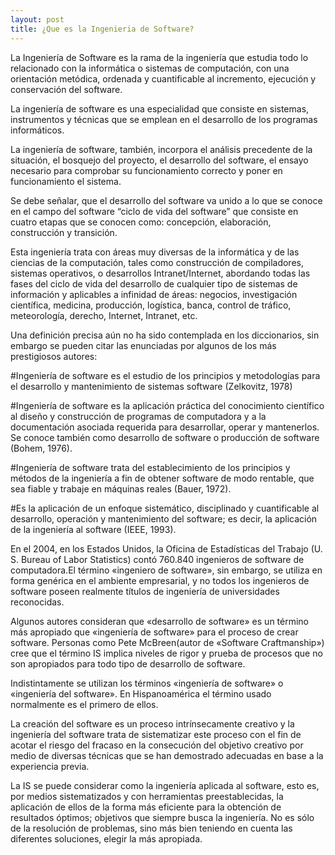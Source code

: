 ```yaml
---
layout: post
title: ¿Que es la Ingenieria de Software?
---
```




La Ingeniería de Software es la rama de la ingeniería que estudia todo lo relacionado con
la informática o  sistemas de computación, con una orientación metódica, ordenada y
cuantificable al incremento, ejecución y conservación del software.

La ingeniería de software es una especialidad que consiste en sistemas, instrumentos y
técnicas que se emplean en el desarrollo de los programas informáticos.

La ingeniería de software, también, incorpora el análisis precedente de la situación, el
bosquejo del proyecto, el desarrollo del software, el ensayo necesario para comprobar  su
funcionamiento correcto y poner en funcionamiento el sistema.

Se debe señalar, que el desarrollo del software va unido a lo que se conoce en el campo del
software “ciclo de vida del software” que consiste en cuatro etapas que se conocen como:
concepción, elaboración, construcción y transición.

Esta ingeniería trata con áreas muy diversas de la informática y de las ciencias de la computación, tales como construcción de compiladores, sistemas operativos, o desarrollos Intranet/Internet, abordando todas las fases del ciclo de vida del desarrollo de cualquier tipo de sistemas de información y aplicables a infinidad de áreas: negocios, investigación científica, medicina, producción, logística, banca, control de tráfico, meteorología, derecho, Internet, Intranet, etc.

Una definición precisa aún no ha sido contemplada en los diccionarios, sin embargo se pueden citar las enunciadas por algunos de los más prestigiosos autores:

#Ingeniería de software es el estudio de los principios y metodologías para el desarrollo y mantenimiento de sistemas software (Zelkovitz, 1978)

#Ingeniería de software es la aplicación práctica del conocimiento científico al diseño y construcción de programas de computadora y a la documentación asociada requerida para desarrollar, operar y mantenerlos. Se conoce también como desarrollo de software o producción de software (Bohem, 1976).

#Ingeniería de software trata del establecimiento de los principios y métodos de la ingeniería a fin de obtener software de modo rentable, que sea fiable y trabaje en máquinas reales (Bauer, 1972).

#Es la aplicación de un enfoque sistemático, disciplinado y cuantificable al desarrollo, operación y mantenimiento del software; es decir, la aplicación de la ingeniería al software (IEEE, 1993).


En el 2004, en los Estados Unidos, la Oficina de Estadísticas del Trabajo (U. S. Bureau of Labor Statistics) contó 760.840 ingenieros de software de computadora.El término «ingeniero de software», sin embargo, se utiliza en forma genérica en el ambiente empresarial, y no todos los ingenieros de software poseen realmente títulos de ingeniería de universidades reconocidas.

Algunos autores consideran que «desarrollo de software» es un término más apropiado que «ingeniería de software» para el proceso de crear software. Personas como Pete McBreen(autor de «Software Craftmanship») cree que el término IS implica niveles de rigor y prueba de procesos que no son apropiados para todo tipo de desarrollo de software.

Indistintamente se utilizan los términos «ingeniería de software» o «ingeniería del software». En Hispanoamérica el término usado normalmente es el primero de ellos.

La creación del software es un proceso intrínsecamente creativo y la ingeniería del software trata de sistematizar este proceso con el fin de acotar el riesgo del fracaso en la consecución del objetivo creativo por medio de diversas técnicas que se han demostrado adecuadas en base a la experiencia previa.

La IS se puede considerar como la ingeniería aplicada al software, esto es, por medios sistematizados y con herramientas preestablecidas, la aplicación de ellos de la forma más eficiente para la obtención de resultados óptimos; objetivos que siempre busca la ingeniería. No es sólo de la resolución de problemas, sino más bien teniendo en cuenta las diferentes soluciones, elegir la más apropiada.
